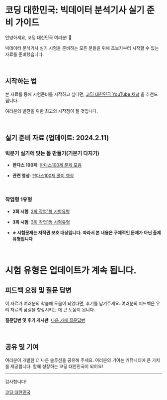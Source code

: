 # 코딩 대한민국: 빅데이터 분석기사 실기 준비 가이드

안녕하세요, 코딩 대한민국 여러분! 🌟

빅데이터 분석기사 실기 시험을 준비하는 모든 분들을 위해 초보자부터 시작할 수 있는 자료를 준비했습니다.

&nbsp;

## 시작하는 법

본 자료를 통해 시험준비를 시작하고 싶다면, [코딩 대한민국 YouTube 채널](https://www.youtube.com/channel/UCOCLI8zLz5feB9MSm7lCLNw) 을 추천드립니다.    

여러분의 발전을 위한 최고의 시작점이 될 것입니다.

&nbsp;

## 실기 준비 자료 (업데이트: 2024.2.11)

### 빅분기 실기에 맞는 몸 만들기(기본기 다지기)

- **판다스 100제**: [판다스100제 문제 모음](https://www.kaggle.com/code/user245364/1-100?scriptVersionId=163242737)

- **관련 영상**: [판다스100제 풀이 영상](https://www.youtube.com/watch?v=oSQ2Ol7cyL8&list=PLRJOE4yoSM0TX8dkNRvUGHoCpo54C5Bmo&index=1)

&nbsp;

### 작업형 1유형

- **2회 시험**: [2회 작업1형 시험유형](https://www.kaggle.com/code/user245364/bigbungi-2-1-exam?scriptVersionId=163242970)

- **3회 시험**: [3회 작업1형 시험유형](https://www.kaggle.com/code/user245364/bigbungi-3-1-exam?scriptVersionId=162668889)

- **※ 시험문제는 저작권 보호 대상입니다. 따라서 본 내용은 구체적인 문제가 아닌 출제 유형입니다**

&nbsp;

# 시험 유형은 업데이트가 계속 됩니다.


## 피드백 요청 및 질문 답변

이 자료가 여러분의 학습에 도움이 되었다면, 후기를 남겨주세요. 여러분의 피드백은 우리 자료의 품질을 향상시키는 데 큰 도움이 됩니다.

**질문답변 및 후기 게시판**: [다음 카페 질문답변](https://cafe.daum.net/oracleoracle/Smgg)

&nbsp;

## 공유 및 기여

여러분이 개발한 더 나은 솔루션을 공유해 주세요. 여러분의 기여는 커뮤니티에 큰 가치를 제공합니다. 함께 성장하는 코딩 대한민국이 되어요!

---

감사합니다!

[코딩 대한민국](https://codingkorea.example.com)
